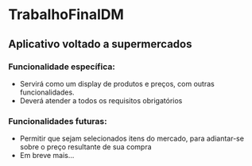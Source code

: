 # TrabalhoFinalDM
## Aplicativo voltado a supermercados

### Funcionalidade específica:
 - Servirá como um display de produtos e preços, com outras funcionalidades.
 - Deverá atender a todos os requisitos obrigatórios
### Funcionalidades futuras:
 - Permitir que sejam selecionados itens do mercado, para adiantar-se sobre o preço resultante de sua compra
 - Em breve mais...
